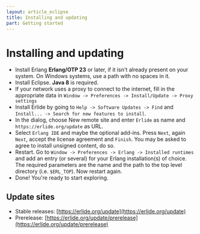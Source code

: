 ```yaml
---
layout: article_eclipse
title: Installing and updating
part: Getting started
---
```


# Installing and updating

* Install Erlang __Erlang/OTP 23__ or later, if it isn't already present on your system. On Windows systems, use a path with no spaces in it.
* Install Eclipse. __Java 8__ is required.
* If your network uses a proxy to connect to the internet, fill in the appropriate data in `Window -> Preferences -> Install/Update -> Proxy settings`
* Install Erlide by going to `Help -> Software Updates -> Find` and `Install... -> Search for new features to install`.
* In the dialog, choose New remote site and enter `Erlide` as name and `https://erlide.org/update` as URL.
* Select `Erlang IDE` and maybe the optional add-ins. Press `Next`, again `Next`, accept the license agreement and `Finish`. You may be asked to agree to install unsigned content, do so.
* Restart. Go to `Window -> Preferences -> Erlang -> Installed runtimes` and add an entry (or several) for your Erlang installation(s) of choice. The required parameters are the name and the path to the top level directory (i.e. `$ERL_TOP`). Now restart again.
* Done! You're ready to start exploring.

## Update sites

* Stable releases: [https://erlide.org/update](https://erlide.org/update)
* Prerelease: [https://erlide.org/update/prerelease](https://erlide.org/update/prerelease)
